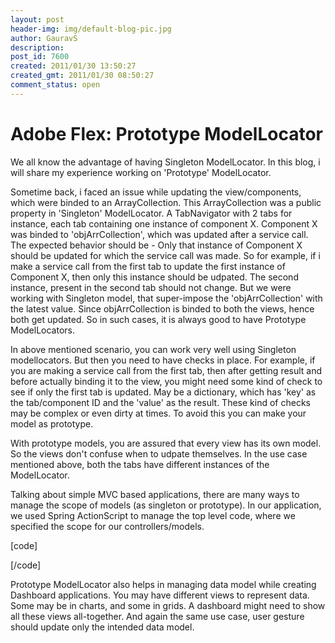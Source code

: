 ```yaml
---
layout: post
header-img: img/default-blog-pic.jpg
author: GauravS
description: 
post_id: 7600
created: 2011/01/30 13:50:27
created_gmt: 2011/01/30 08:50:27
comment_status: open
---
```


# Adobe Flex: Prototype ModelLocator

We all know the advantage of having Singleton ModelLocator. In this blog, i will share my experience working on 'Prototype' ModelLocator.

Sometime back, i faced an issue while updating the view/components, which were binded to an ArrayCollection. This ArrayCollection was a public property in 'Singleton' ModelLocator. A TabNavigator with 2 tabs for instance, each tab containing one instance of component X. Component X was binded to 'objArrCollection', which was updated after a service call. The expected behavior should be - Only that instance of Component X should be updated for which the service call was made. So for example, if i make a service call from the first tab to update the first instance of Component X, then only this instance should be udpated. The second instance, present in the second tab should not change. But we were working with Singleton model, that super-impose the 'objArrCollection' with the latest value. Since objArrCollection is binded to both the views, hence both get updated. So in such cases, it is always good to have Prototype ModelLocators.

In above mentioned scenario, you can work very well using Singleton modellocators. But then you need to have checks in place. For example, if you are making a service call from the first tab, then after getting result and before actually binding it to the view, you might need some kind of check to see if only the first tab is updated. May be a dictionary, which has 'key' as the tab/component ID and the 'value' as the result. These kind of checks may be complex or even dirty at times. To avoid this you can make your model as prototype. 

With prototype models, you are assured that every view has its own model. So the views don't confuse when to udpate themselves. In the use case mentioned above, both the tabs have different instances of the ModelLocator. 

Talking about simple MVC based applications, there are many ways to manage the scope of models (as singleton or prototype). In our application, we used Spring ActionScript to manage the top level code, where we specified the scope for our controllers/models.

[code] <!-- Model --> <Object id="applicationModel" clazz="{ApplicationModel}" scope="prototype"/>

<!-- Controller --> <Object id="applicationController" clazz="{ApplicationController}" scope="prototype"> <ConstructorArg ref="{applicationModel}"/> </Object> [/code]

Prototype ModelLocator also helps in managing data model while creating Dashboard applications. You may have different views to represent data. Some may be in charts, and some in grids. A dashboard might need to show all these views all-together. And again the same use case, user gesture should update only the intended data model.